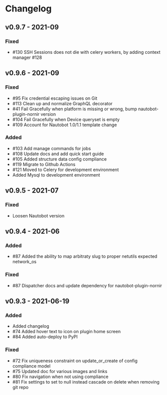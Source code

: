 # Changelog

## v0.9.7 - 2021-09

### Fixed

- #130 SSH Sessions does not die with celery workers, by adding context manager #128

## v0.9.6 - 2021-09

### Fixed

- #95 Fix credential escaping issues on Git
- #113 Clean up and normalize GraphQL decorator
- #41 Fail Gracefully when platform is missing or wrong, bump nautobot-plugin-nornir version
- #104 Fail Gracefully when Device queryset is empty
- #109 Account for Nautobot 1.0/1.1 template change

### Added 

- #103 Add manage commands for jobs
- #108 Update docs and add quick start guide
- #105 Added structure data config compliance
- #119 Migrate to Github Actions
- #121 Moved to Celery for development environment
- Added Mysql to development environment

## v0.9.5 - 2021-07

### Fixed

- Loosen Nautobot version

## v0.9.4 - 2021-06

### Added

- #87 Added the ability to map arbitraty slug to proper netutils expected network_os

### Fixed

- #87 Dispatcher docs and update dependency for nautobot-plugin-nornir

## v0.9.3 - 2021-06-19

### Added

 - Added changelog
 - #74 Added hover text to icon on plugin home screen
 - #84 Added auto-deploy to PyPI

### Fixed

- #72 Fix uniqueness constraint on update_or_create of config compliance model
- #75 Updated doc for various images and links
- #80 Fix navigation when not using compliance 
- #81 Fix settings to set to null instead cascade on delete when removing git repo